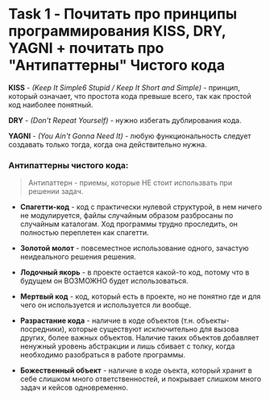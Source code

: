 # Task 1 - Почитать про принципы программирования KISS, DRY, YAGNI + почитать про "Антипаттерны" Чистого кода

**KISS** - *(Keep It Simple6 Stupid / Keep It Short and Simple)* - принцип, который означает, что простота кода превыше всего, так как простой код наиболее понятный.

**DRY** - *(Don't Repeat Yourself)* - нужно избегать дублирования кода.

**YAGNI** - *(You Ain't Gonna Need It)* - любую функциональность следует создавать только тогда, когда она действительно нужна.

### Антипаттерны чистого кода:

> Антипаттерн - приемы, которые НЕ стоит использвать при решении задач.

- **Спагетти-код** - код с практически нулевой структурой, в нем ничего не модулируется, файлы случайным образом разбросаны по случайным каталогам. Ход программы трудно проследить, он полностью переплетен как спагетти.

- **Золотой молот** - повсеместное использование одного, зачастую неидеального решения решения.

- **Лодочный якорь** - в проекте остается какой-то код, потому что в будущем он ВОЗМОЖНО будет использоваться.

- **Мертвый код** - код, который есть в проекте, но не понятно где и для чего он используется и используется ли вообще.

- **Разрастание кода** - наличие в коде объектов (т.н. объекты-посредники), которые существуют исключительно для вызова других, более важных объектов. Наличие таких объектов добавляет ненужный уровень абстракции и лишь сбивает с толку, когда необходимо разобраться в работе программы.

- **Божественный объект** - наличие в коде оъекта, который хранит в себе слишком много ответственностей, и покрывает слишком много задач и кейсов одновременно.

